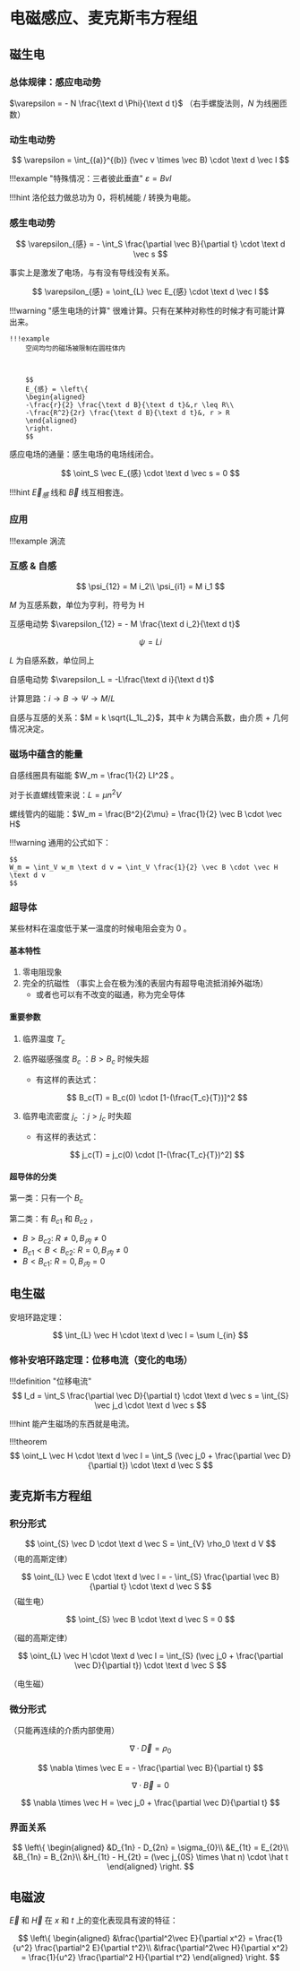 # 电磁感应、麦克斯韦方程组

## 磁生电

### 总体规律：感应电动势

$\varepsilon = - N \frac{\text d \Phi}{\text d t}$ （右手螺旋法则，$N$ 为线圈匝数）

### 动生电动势

$$
\varepsilon = \int_{(a)}^{(b)} (\vec v \times \vec B) \cdot \text d \vec l
$$

!!!example "特殊情况：三者彼此垂直"
    $\varepsilon = Bvl$

!!!hint 
    洛伦兹力做总功为 $0$，将机械能 / 转换为电能。

### 感生电动势

$$
\varepsilon_{感} = - \int_S \frac{\partial \vec B}{\partial t} \cdot \text d \vec s
$$


事实上是激发了电场，与有没有导线没有关系。

$$
\varepsilon_{感} = \oint_{L} \vec E_{感} \cdot \text d \vec l
$$

!!!warning "感生电场的计算"
    很难计算。只有在某种对称性的时候才有可能计算出来。

    !!!example
        空间均匀的磁场被限制在圆柱体内



        $$
        E_{感} = \left\{
        \begin{aligned}
        -\frac{r}{2} \frac{\text d B}{\text d t}&,r \leq R\\
        -\frac{R^2}{2r} \frac{\text d B}{\text d t}&, r > R
        \end{aligned}
        \right.
        $$

感应电场的通量：感生电场的电场线闭合。

$$
\oint_S \vec E_{感} \cdot \text d \vec s = 0
$$

!!!hint
    $\vec E_{感}$ 线和 $\vec B$ 线互相套连。

### 应用

!!!example 涡流
    

### 互感 & 自感

$$
\psi_{12} = M i_2\\
\psi_{i1} = M i_1
$$

$M$ 为互感系数，单位为亨利，符号为 $\mathrm H$

互感电动势 $\varepsilon_{12} = - M \frac{\text d i_2}{\text d t}$ 

$$    
\psi = L i
$$

$L$ 为自感系数，单位同上

自感电动势 $\varepsilon_L = -L\frac{\text d i}{\text d t}$

计算思路：$i \to B \to \Psi \to M/L$

自感与互感的关系：$M = k \sqrt{L_1L_2}$，其中 $k$ 为耦合系数，由介质 + 几何情况决定。

### 磁场中蕴含的能量

自感线圈具有磁能 $W_m = \frac{1}{2} LI^2$ 。

对于长直螺线管来说：$L = \mu n^2 V$

螺线管内的磁能：$W_m = \frac{B^2}{2\mu} = \frac{1}{2} \vec B \cdot \vec H$

!!!warning
    通用的公式如下：

    $$
    W_m = \int_V w_m \text d v = \int_V \frac{1}{2} \vec B \cdot \vec H \text d v
    $$


### 超导体

某些材料在温度低于某一温度的时候电阻会变为 0 。

#### 基本特性

1. 零电阻现象
2. 完全的抗磁性 （事实上会在极为浅的表层内有超导电流抵消掉外磁场）
    + 或者也可以有不改变的磁通，称为完全导体

#### 重要参数

1. 临界温度 $T_c$
2. 临界磁感强度 $B_c$ ：$B > B_c$ 时候失超
    + 有这样的表达式：

    $$
        B_c(T) = B_c(0) \cdot [1-(\frac{T_c}{T})]^2
    $$
3. 临界电流密度 $j_c$ ：$j > j_c$ 时失超
    + 有这样的表达式：
    
    $$
    j_c(T) = j_c(0) \cdot [1-(\frac{T_c}{T})^2]
    $$


#### 超导体的分类

第一类：只有一个 $B_c$

第二类：有 $B_{c1}$ 和 $B_{c2}$ ，

+ $B > B_{c2}$: $R \neq 0, B_{内} \neq 0$
+ $B_{c1} < B < B_{c2}$: $R = 0, B_{内} \neq 0$
+ $B < B_{c1}$: $R = 0, B_{内} = 0$

## 电生磁

安培环路定理：

$$
\int_{L} \vec H \cdot \text d \vec l = \sum I_{in}
$$

### 修补安培环路定理：位移电流（变化的电场）

!!!definition "位移电流"
    $$
    I_d = \int_S \frac{\partial \vec D}{\partial t} \cdot \text d \vec s = \int_{S} \vec j_d \cdot \text d \vec s 
    $$

!!!hint
    能产生磁场的东西就是电流。

!!!theorem
    $$
    \oint_L \vec H \cdot \text d \vec l = \int_S (\vec j_0 + \frac{\partial \vec D}{\partial t}) \cdot \text d \vec S
    $$



## 麦克斯韦方程组

### 积分形式

$$
\oint_{S} \vec D \cdot \text d \vec S = \int_{V} \rho_0 \text d V
$$
（电的高斯定律）

$$
\oint_{L} \vec E \cdot \text d \vec l = - \int_{S} \frac{\partial \vec B}{\partial t} \cdot \text d \vec S
$$
（磁生电）

$$
\oint_{S} \vec B \cdot \text d \vec S = 0
$$

（磁的高斯定律）

$$
\oint_{L} \vec H \cdot \text d \vec l = \int_{S}  (\vec j_0 + \frac{\partial \vec D}{\partial t}) \cdot \text d \vec S 
$$

（电生磁）

### 微分形式

（只能再连续的介质内部使用）

$$
\nabla \cdot \vec D = \rho_0
$$

$$
\nabla \times \vec E = - \frac{\partial \vec B}{\partial t}
$$

$$
\nabla \cdot \vec B = 0
$$

$$
\nabla \times \vec H = \vec j_0 + \frac{\partial \vec D}{\partial t}
$$

### 界面关系

$$
\left\{
\begin{aligned}
&D_{1n} - D_{2n} = \sigma_{0}\\
&E_{1t} = E_{2t}\\
&B_{1n} = B_{2n}\\
&H_{1t} - H_{2t} = (\vec j_{0S} \times \hat n) \cdot \hat t
\end{aligned}
\right.
$$


## 电磁波

$\vec E$ 和 $\vec H$ 在 $x$ 和 $t$ 上的变化表现具有波的特征：

$$
\left\{
\begin{aligned}
&\frac{\partial^2\vec E}{\partial x^2} = \frac{1}{u^2} \frac{\partial^2 E}{\partial t^2}\\
&\frac{\partial^2\vec H}{\partial x^2} = \frac{1}{u^2} \frac{\partial^2 H}{\partial t^2}
\end{aligned}
\right.
$$